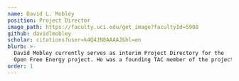 ```yaml
---
name: David L. Mobley
position: Project Director
image_path: https://faculty.uci.edu/get_image?facultyId=5908
github: davidlmobley
scholar: citations?user=k4Q4JN8AAAAJ&hl=en
blurb: >-
  David Mobley currently serves as interim Project Directory for the
  Open Free Energy project. He was a founding TAC member of the project.
order: 1
---
```

